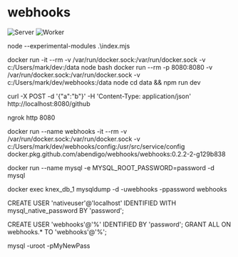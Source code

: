 ﻿# webhooks

![Server](https://github.com/abendigo/webhooks/workflows/Server/badge.svg?branch=master)
![Worker](https://github.com/abendigo/webhooks/workflows/Worker/badge.svg?branch=master)

node --experimental-modules .\index.mjs

docker run -it --rm -v /var/run/docker.sock:/var/run/docker.sock -v c:/Users/mark/dev:/data node bash
docker run --rm -p 8080:8080 -v /var/run/docker.sock:/var/run/docker.sock -v c:/Users/mark/dev/webhooks:/data node cd data && npm run dev

curl -X POST -d '{"a":"b"}' -H 'Content-Type: application/json' http://localhost:8080/github

ngrok http 8080

docker run --name webhooks -it --rm -v /var/run/docker.sock:/var/run/docker.sock -v c:/Users/mark/dev/webhooks/config:/usr/src/service/config docker.pkg.github.com/abendigo/webhooks/webhooks:0.2.2-2-g129b838

docker run --name mysql -e MYSQL_ROOT_PASSWORD=password -d mysql

docker exec knex_db_1 mysqldump -d -uwebhooks -ppassword webhooks

CREATE USER 'nativeuser'@'localhost' IDENTIFIED WITH mysql_native_password BY 'password';

CREATE USER 'webhooks'@'%' IDENTIFIED BY 'password';
GRANT ALL ON webhooks.\* TO 'webhooks'@'%';

mysql -uroot -pMyNewPass
